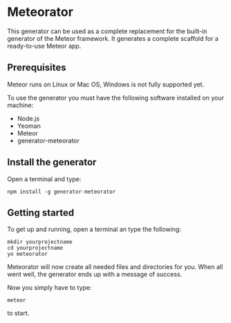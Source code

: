 # Meteorator

This generator can be used as a complete replacement for the built-in generator of the Meteor framework. It generates a complete scaffold for a ready-to-use Meteor app.

## Prerequisites

Meteor runs on Linux or Mac OS, Windows is not fully supported yet.

To use the generator you must have the following software installed on your machine:

* Node.js
* Yeoman
* Meteor
* generator-meteorator

## Install the generator

Open a terminal and type:

	npm install -g generator-meteorator


## Getting started

To get up and running, open a terminal an type the following:

    mkdir yourprojectname
    cd yourprojectname
    yo meteorator

Meteorator will now create all needed files and directories for you. When all went well, the generator ends up with a message of success.

Now you simply have to type:

	meteor

to start.
